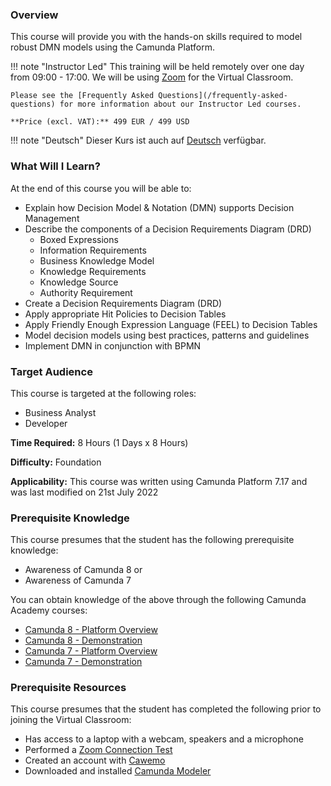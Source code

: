 ### Overview

This course will provide you with the hands-on skills required to model robust DMN models using the Camunda Platform.

!!! note "Instructor Led"
    This training will be held remotely over one day from 09:00 - 17:00. We will be using [Zoom](https://zoom.us/) for the Virtual Classroom.

    Please see the [Frequently Asked Questions](/frequently-asked-questions) for more information about our Instructor Led courses.

    **Price (excl. VAT):** 499 EUR / 499 USD

!!! note "Deutsch"
    Dieser Kurs ist auch auf [Deutsch](/camunda-dmn-ilt-de) verfügbar.

### What Will I Learn?

At the end of this course you will be able to:

* Explain how Decision Model & Notation (DMN) supports Decision Management
* Describe the components of a Decision Requirements Diagram (DRD)
  * Boxed Expressions
  * Information Requirements
  * Business Knowledge Model
  * Knowledge Requirements
  * Knowledge Source
  * Authority Requirement
* Create a Decision Requirements Diagram (DRD)
* Apply appropriate Hit Policies to Decision Tables
* Apply Friendly Enough Expression Language (FEEL) to Decision Tables
* Model decision models using best practices, patterns and guidelines
* Implement DMN in conjunction with BPMN

### Target Audience

This course is targeted at the following roles:

* Business Analyst
* Developer

**Time Required:** 8 Hours (1 Days x 8 Hours)

**Difficulty:** Foundation

**Applicability:** This course was written using Camunda Platform 7.17 and was last modified on 21st July 2022

### Prerequisite Knowledge

This course presumes that the student has the following prerequisite knowledge:

* Awareness of Camunda 8 or
* Awareness of Camunda 7

You can obtain knowledge of the above through the following Camunda Academy courses:

* [Camunda 8 - Platform Overview](/c8-platform-overview)
* [Camunda 8 - Demonstration](/c8-demonstration)
* [Camunda 7 - Platform Overview](/c7-platform-overview)
* [Camunda 7 - Demonstration](/c7-demonstration)

### Prerequisite Resources

This course presumes that the student has completed the following prior to joining the Virtual Classroom:

* Has access to a laptop with a webcam, speakers and a microphone
* Performed a [Zoom Connection Test](https://zoom.us/test)
* Created an account with [Cawemo](https://cawemo.com/#c7-cawemo-signup)
* Downloaded and installed [Camunda Modeler](https://camunda.com/download/modeler)
